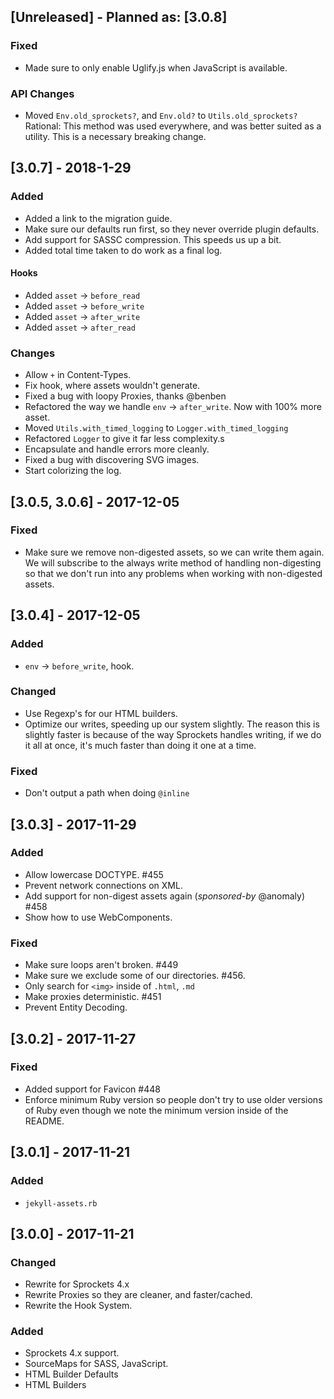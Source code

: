 ## [Unreleased] - Planned as: [3.0.8]
### Fixed

- Made sure to only enable Uglify.js when JavaScript is available.

### API Changes

- Moved `Env.old_sprockets?`, and `Env.old?` to `Utils.old_sprockets?`
  Rational: This method was used everywhere, and was better suited as a
    utility.  This is a necessary breaking change.

## [3.0.7] - 2018-1-29
### Added

- Added a link to the migration guide.
- Make sure our defaults run first, so they never override plugin defaults.
- Add support for SASSC compression.  This speeds us up a bit.
- Added total time taken to do work as a final log.

#### Hooks
- Added `asset` -> `before_read`
- Added `asset` -> `before_write`
- Added `asset` -> `after_write`
- Added `asset` -> `after_read`

### Changes

- Allow `+` in Content-Types.
- Fix hook, where assets wouldn't generate.
- Fixed a bug with loopy Proxies, thanks @benben
- Refactored the way we handle `env` -> `after_write`. Now with 100% more asset.
- Moved `Utils.with_timed_logging` to `Logger.with_timed_logging`
- Refactored `Logger` to give it far less complexity.s
- Encapsulate and handle errors more cleanly.
- Fixed a bug with discovering SVG images.
- Start colorizing the log.

## [3.0.5, 3.0.6] - 2017-12-05
### Fixed

- Make sure we remove non-digested assets, so we can write them again.  We
  will subscribe to the always write method of handling non-digesting so that
  we don't run into any problems when working with non-digested assets.

## [3.0.4] - 2017-12-05
### Added

- `env` -> `before_write`, hook.

### Changed

- Use Regexp's for our HTML builders.
- Optimize our writes, speeding up our system slightly.  The reason this is
  slightly faster is because of the way Sprockets handles writing, if we do
  it all at once, it's much faster than doing it one at a time.

### Fixed

- Don't output a path when doing `@inline`


## [3.0.3] - 2017-11-29
### Added

- Allow lowercase DOCTYPE. #455
- Prevent network connections on XML.
- Add support for non-digest assets again (*sponsored-by* @anomaly) #458
- Show how to use WebComponents.

### Fixed

- Make sure loops aren't broken. #449
- Make sure we exclude some of our directories. #456.
- Only search for `<img>` inside of `.html`, `.md`
- Make proxies deterministic. #451
- Prevent Entity Decoding.

## [3.0.2] - 2017-11-27
### Fixed

- Added support for Favicon #448
- Enforce minimum Ruby version so people don't try to use older versions
  of Ruby even though we note the minimum version inside of the README.

## [3.0.1] - 2017-11-21
### Added

- `jekyll-assets.rb`

## [3.0.0] - 2017-11-21
### Changed

- Rewrite for Sprockets 4.x
- Rewrite Proxies so they are cleaner, and faster/cached.
- Rewrite the Hook System.

### Added

- Sprockets 4.x support.
- SourceMaps for SASS, JavaScript.
- HTML Builder Defaults
- HTML Builders
